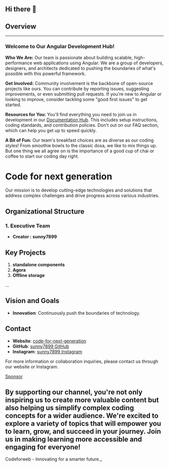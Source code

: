 ## Hi there 👋

## Overview
---

### Welcome to Our Angular Development Hub!

**Who We Are:**
Our team is passionate about building scalable, high-performance web applications using Angular. We are a group of developers, designers, and architects dedicated to pushing the boundaries of what's possible with this powerful framework.

**Get Involved:**
Community involvement is the backbone of open-source projects like ours. You can contribute by reporting issues, suggesting improvements, or even submitting pull requests. If you're new to Angular or looking to improve, consider tackling some "good first issues" to get started.

**Resources for You:**
You'll find everything you need to join us in development in our [Documentation Hub](https://bio.link/angulardev). This includes setup instructions, coding standards, and contribution policies. Don't  out on our FAQ section, which can help you get up to speed quickly.

**A Bit of Fun:**
Our team's breakfast choices are as diverse as our coding styles! From smoothie bowls to the classic dosa, we like to mix things up. But one thing we all agree on is the importance of a good cup of chai or coffee to start our coding day right.

# Code for next generation
 Our mission is to develop cutting-edge technologies and solutions that address complex challenges and drive progress across various industries.

## Organizational Structure

### 1. Executive Team
- **Creator : sunny7899**
## Key Projects

1. **standalone components**
2. **Agora**
3. **Offline storage**

...

## Vision and Goals

- **Innovation**: Continuously push the boundaries of technology.

## Contact

- **Website**: [code-for-next-generation](https://code-for-next-generation.vercel.app/)
- **GitHub**: [sunny7899 GitHub](https://github.com/sunny7899)
- **Instagram**: [sunny7899 Instagram](https://www.instagram.com/angular_development/)

For more information or collaboration inquiries, please contact us through our website or Instagram. 

[Sponsor](https://github.com/sponsors/angulardevelopment)

By supporting our channel, you're not only inspiring us to create more valuable content but also helping us simplify complex coding concepts for a wider audience. We're excited to explore a variety of topics that will empower you to learn, grow, and succeed in your journey. Join us in making learning more accessible and engaging for everyone!
---

Codeforweb - Innovating for a smarter future._


<!--

**Here are some ideas to get you started:**

🙋‍♀️ A short introduction - what is your organization all about?
🌈 Contribution guidelines - how can the community get involved?
👩‍💻 Useful resources - where can the community find your docs? Is there anything else the community should know?
🍿 Fun facts - what does your team eat for breakfast?
🧙 Remember, you can do mighty things with the power of [Markdown](https://docs.github.com/github/writing-on-github/getting-started-with-writing-and-formatting-on-github/basic-writing-and-formatting-syntax)
-->
